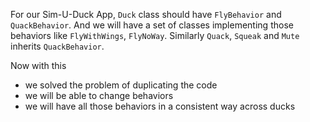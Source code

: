 For our Sim-U-Duck App, `Duck` class should have `FlyBehavior` and `QuackBehavior`. And we will have a set of classes implementing those behaviors like `FlyWithWings`, `FlyNoWay`. Similarly `Quack`, `Squeak` and `Mute` inherits `QuackBehavior`. 

Now with this 
- we solved the problem of duplicating the code 
- we will be able to change behaviors
- we will have all those behaviors in a consistent way across ducks

